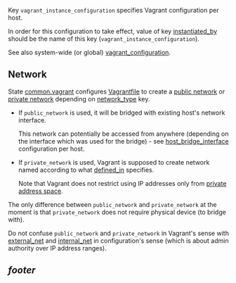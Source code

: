 
Key `vagrant_instance_configuration` specifies Vagrant configuration per host.

In order for this configuration to take effect, value of key [instantiated_by][1]
should be the name of this key (`vagrant_instance_configuration`).

See also system-wide (or global) [vagrant_configuration][2].

## Network ##

State [common.vagrant][3] configures [Vagrantfile][4] to create a
[public network][5] or [private network][8] depending on [network_type][9]
key.

* If `public_network` is used, it will be bridged with existing host's
  network interface.
  
  This network can potentially be accessed from anywhere (depending on
  the interface which was used for the bridge) -
  see [host_bridge_interface][6] configuration per host.
* If `private_network` is used, Vagrant is supposed to create network
  named according to what [defined_in][10] specifies.
  
  Note that Vagrant does not restrict using IP addresses only from
  [private address space][11].

The only difference between `public_network` and `private_network`
at the moment is that `private_network` does not require physical device
(to bridge with).

Do not confuse `public_network` and `private_network` in Vagrant's sense
with [external_net][12] and [internal_net][7] in configuration's sense
(which is about admin authority over IP address ranges).

## _footer_ ##

[1]: docs/pillars/common/system_hosts/_id/instantiated_by/readme.md
[2]: docs/pillars/common/system_features/vagrant_configuration/readme.md
[3]: docs/states/common/vagrant/init.sls.md
[4]: http://docs.vagrantup.com/v2/vagrantfile/
[5]: http://docs.vagrantup.com/v2/networking/public_network.html
[6]: docs/pillars/common/system_hosts/_id/vagrant_instance_configuration/host_bridge_interface/readme.md
[7]: docs/pillars/common/system_networks/internal_net/readme.md
[8]: http://docs.vagrantup.com/v2/networking/private_network.html
[9]: docs/pillars/common/system_hosts/_id/vagrant_instance_configuration/network_type/readme.md
[10]: docs/pillars/common/system_hosts/_id/defined_in/readme.md
[11]: https://en.wikipedia.org/wiki/Private_network
[12]: docs/pillars/common/system_networks/external_net/readme.md

